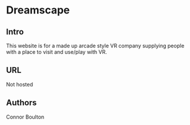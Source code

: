 # Dreamscape

## Intro
This website is for a made up arcade style VR company supplying people with a place to visit and use/play with VR.

## URL
Not hosted

## Authors
Connor Boulton
